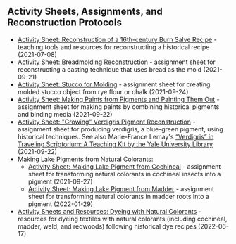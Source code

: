 ## Activity Sheets, Assignments, and Reconstruction Protocols
- [Activity Sheet: Reconstruction of a 16th-century Burn Salve Recipe](docs/burnsalve.md) - teaching tools and resources for reconstructing a historical recipe (2021-07-08)
- [Activity Sheet: Breadmolding Reconstruction](docs/breadmolding-assignment.md) - assignment sheet for reconstructing a casting technique that uses bread as the mold (2021-09-21)
- [Activity Sheet: Stucco for Molding](docs/stucco-assignment.md) - assignment sheet for creating molded stucco object from rye flour or chalk (2021-09-24)
- [Activity Sheet: Making Paints from Pigments and Painting Them Out](docs/painting-assignment.md) - assignment sheet for making paints by combining historical pigments and binding media (2021-09-22)
- [Activity Sheet: "Growing" Verdigris Pigment Reconstruction](docs/verdigris-assignment.md) - assignment sheet for producing verdigris, a blue-green pigment, using historical techniques. See also Marie-France Lemay's [“Verdigris” in Traveling Scriptorium: A Teaching Kit by the Yale University Library](https://travelingscriptorium.com/2013/01/17/verdigris/) (2021-09-22)
- Making Lake Pigments from Natural Colorants:
     - [Activity Sheet: Making Lake Pigment from Cochineal](docs/pigment-cochineal-lake_assignment.md) - assignment sheet for transforming natural colorants in cochineal insects into a pigment (2021-09-27)
     - [Activity Sheet: Making Lake Pigment from Madder](docs/pigment-madder-lake_assignment.md) - assignment sheet for transforming natural colorants in madder roots into a pigment (2022-01-29)
- [Activity Sheets and Resources: Dyeing with Natural Colorants](docs/dyes-assignment.md) - resources for dyeing textiles with natural colorants (including cochineal, madder, weld, and redwoods) following historical dye recipes (2022-06-17)
